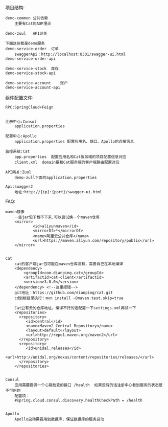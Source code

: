 项目结构:

	demo-common	公共依赖
		主要有Cat的AOP埋点
	
	demo-zuul	API网关
		
	下面这些都是demo服务
	demo-service-order	订单
		swaggerApi：http://localhost:8301/swagger-ui.html  
	demo-service-order-api

	demo-service-stock	库存
	demo-service-stock-api
	
	demo-service-account	账户
	demo-service-account-api

组件配置文件:

	RPC:SpringCloud+Feign
	
	
	注册中心:Consul
		application.properties
		
	配置中心:Apollo
		application.properties 配置应用名、端口、Apollo的连接信息
		
	监控系统:Cat
		app.properties	配置应用名和Cat服务端的项目配置信息对应
		client.xml	domain要和Cat服务端的客户端路由配置对应
		
	API网关:Zuul
		demo-zull下面的application.properties
	
	Api:swagger2
		地址:http://{ip}:{port}/swagger-ui.html
	
FAQ:
	
	maven镜像
		一些jar包下载不下来,可以尝试换一个maven仓库
		<mirror>
		    	<id>aliyunmaven</id>
		    	<mirrorOf>*</mirrorOf>
		    	<name>阿里云公共仓库</name>
		    	<url>https://maven.aliyun.com/repository/public</url>
		</mirror>
	
	
	Cat
		cat的客户端jar包可能在maven仓库没有，需要自己在本地编译
		<dependency>
			<groupId>com.dianping.cat</groupId>
			<artifactId>cat-client</artifactId>
			<version>3.0.0</version>
		</dependency> <!--这里报错-->
		git地址：https://github.com/dianping/cat.git
		cd到根目录执行：mvn install -Dmaven.test.skip=true
				
		Cat公有云的仓库地址，编译不行的话配置一下settings.xml再试一下
		<repositories>
		  <repository>
		     <id>central</id>
		     <name>Maven2 Central Repository</name>
		     <layout>default</layout>
		     <url>http://repo1.maven.org/maven2</url>
		  </repository>
		  <repository>
		     <id>unidal.releases</id>
		     <url>http://unidal.org/nexus/content/repositories/releases/</url>
		  </repository>
		</repositories>
	
	
	Consul
		应用需要提供一个心跳检查的接口 /health  如果没有的话注册中心看到服务的状态是不可用的
		配置项：
		#spring.cloud.consul.discovery.healthCheckPath = /health
		
	
	Apollo
		Apollo启动需要用到数据库，保证数据库的服务启动
		
	
